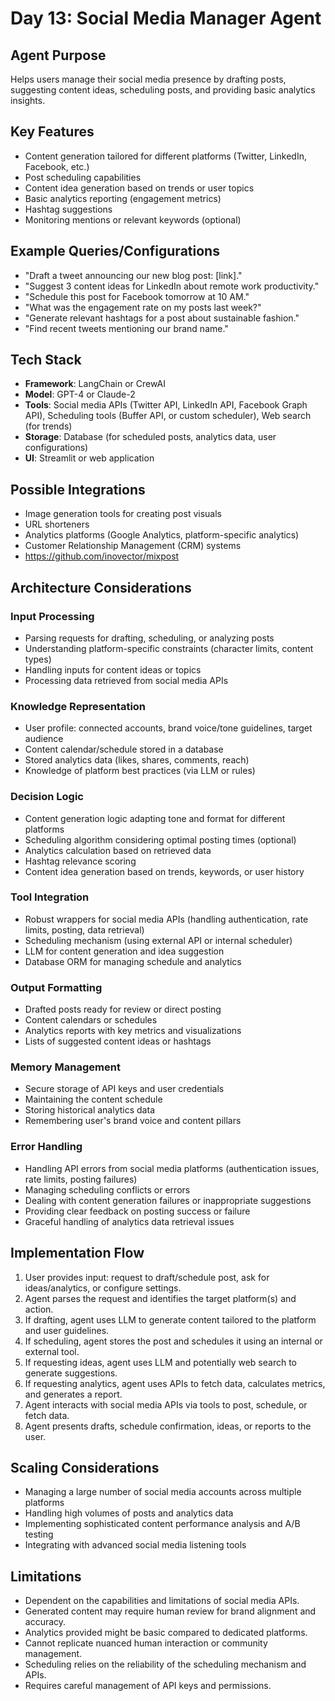 # Day 13: Social Media Manager Agent

## Agent Purpose
Helps users manage their social media presence by drafting posts, suggesting content ideas, scheduling posts, and providing basic analytics insights.

## Key Features
- Content generation tailored for different platforms (Twitter, LinkedIn, Facebook, etc.)
- Post scheduling capabilities
- Content idea generation based on trends or user topics
- Basic analytics reporting (engagement metrics)
- Hashtag suggestions
- Monitoring mentions or relevant keywords (optional)

## Example Queries/Configurations
- "Draft a tweet announcing our new blog post: [link]."
- "Suggest 3 content ideas for LinkedIn about remote work productivity."
- "Schedule this post for Facebook tomorrow at 10 AM."
- "What was the engagement rate on my posts last week?"
- "Generate relevant hashtags for a post about sustainable fashion."
- "Find recent tweets mentioning our brand name."

## Tech Stack
- **Framework**: LangChain or CrewAI
- **Model**: GPT-4 or Claude-2
- **Tools**: Social media APIs (Twitter API, LinkedIn API, Facebook Graph API), Scheduling tools (Buffer API, or custom scheduler), Web search (for trends)
- **Storage**: Database (for scheduled posts, analytics data, user configurations)
- **UI**: Streamlit or web application

## Possible Integrations
- Image generation tools for creating post visuals
- URL shorteners
- Analytics platforms (Google Analytics, platform-specific analytics)
- Customer Relationship Management (CRM) systems
- https://github.com/inovector/mixpost

## Architecture Considerations

### Input Processing
- Parsing requests for drafting, scheduling, or analyzing posts
- Understanding platform-specific constraints (character limits, content types)
- Handling inputs for content ideas or topics
- Processing data retrieved from social media APIs

### Knowledge Representation
- User profile: connected accounts, brand voice/tone guidelines, target audience
- Content calendar/schedule stored in a database
- Stored analytics data (likes, shares, comments, reach)
- Knowledge of platform best practices (via LLM or rules)

### Decision Logic
- Content generation logic adapting tone and format for different platforms
- Scheduling algorithm considering optimal posting times (optional)
- Analytics calculation based on retrieved data
- Hashtag relevance scoring
- Content idea generation based on trends, keywords, or user history

### Tool Integration
- Robust wrappers for social media APIs (handling authentication, rate limits, posting, data retrieval)
- Scheduling mechanism (using external API or internal scheduler)
- LLM for content generation and idea suggestion
- Database ORM for managing schedule and analytics

### Output Formatting
- Drafted posts ready for review or direct posting
- Content calendars or schedules
- Analytics reports with key metrics and visualizations
- Lists of suggested content ideas or hashtags

### Memory Management
- Secure storage of API keys and user credentials
- Maintaining the content schedule
- Storing historical analytics data
- Remembering user's brand voice and content pillars

### Error Handling
- Handling API errors from social media platforms (authentication issues, rate limits, posting failures)
- Managing scheduling conflicts or errors
- Dealing with content generation failures or inappropriate suggestions
- Providing clear feedback on posting success or failure
- Graceful handling of analytics data retrieval issues

## Implementation Flow
1. User provides input: request to draft/schedule post, ask for ideas/analytics, or configure settings.
2. Agent parses the request and identifies the target platform(s) and action.
3. If drafting, agent uses LLM to generate content tailored to the platform and user guidelines.
4. If scheduling, agent stores the post and schedules it using an internal or external tool.
5. If requesting ideas, agent uses LLM and potentially web search to generate suggestions.
6. If requesting analytics, agent uses APIs to fetch data, calculates metrics, and generates a report.
7. Agent interacts with social media APIs via tools to post, schedule, or fetch data.
8. Agent presents drafts, schedule confirmation, ideas, or reports to the user.

## Scaling Considerations
- Managing a large number of social media accounts across multiple platforms
- Handling high volumes of posts and analytics data
- Implementing sophisticated content performance analysis and A/B testing
- Integrating with advanced social media listening tools

## Limitations
- Dependent on the capabilities and limitations of social media APIs.
- Generated content may require human review for brand alignment and accuracy.
- Analytics provided might be basic compared to dedicated platforms.
- Cannot replicate nuanced human interaction or community management.
- Scheduling relies on the reliability of the scheduling mechanism and APIs.
- Requires careful management of API keys and permissions.